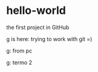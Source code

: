 # hello-world
the first project in GitHub

g is here:
trying to work with git =)


g: from pc


g: termo 2